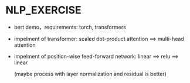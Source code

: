 # NLP_EXERCISE

+ bert demo，requirements: torch, transformers

+ impelment of transformer: scaled dot-product attention ==> multi-head attention

+ impelment of position-wise feed-forward network: linear ==> relu ==> linear

  (maybe process with layer normalization and residual is better)